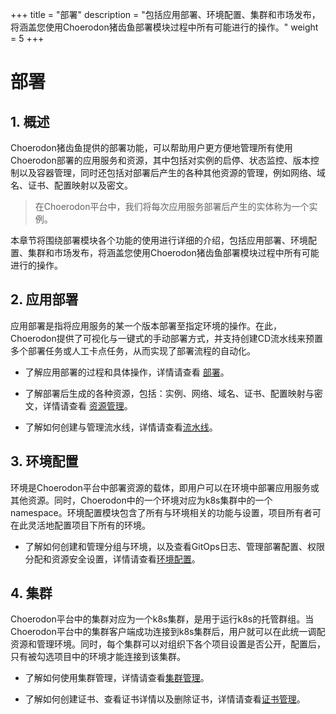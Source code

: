 +++
title = "部署"
description = "包括应用部署、环境配置、集群和市场发布，将涵盖您使用Choerodon猪齿鱼部署模块过程中所有可能进行的操作。"
weight = 5
+++

# 部署

## 1. 概述

Choerodon猪齿鱼提供的部署功能，可以帮助用户更方便地管理所有使用Choerodon部署的应用服务和资源，其中包括对实例的启停、状态监控、版本控制以及容器管理，同时还包括对部署后产生的各种其他资源的管理，例如网络、域名、证书、配置映射以及密文。

> 在Choerodon平台中，我们将每次应用服务部署后产生的实体称为一个实例。

本章节将围绕部署模块各个功能的使用进行详细的介绍，包括应用部署、环境配置、集群和市场发布，将涵盖您使用Choerodon猪齿鱼部署模块过程中所有可能进行的操作。

## 2. 应用部署

应用部署是指将应用服务的某一个版本部署至指定环境的操作。在此，Choerodon提供了可视化与一键式的手动部署方式，并支持创建CD流水线来预置多个部署任务或人工卡点任务，从而实现了部署流程的自动化。

- 了解应用部署的过程和具体操作，详情请查看 [部署](./app-deploy)。

- 了解部署后生成的各种资源，包括：实例、网络、域名、证书、配置映射与密文，详情请查看 [资源管理](./app-deploy/resource)。

- 了解如何创建与管理流水线，详情请查看[流水线](./app-deploy/pipline)。

## 3. 环境配置

环境是Choerodon平台中部署资源的载体，即用户可以在环境中部署应用服务或其他资源。同时，Choerodon中的一个环境对应为k8s集群中的一个namespace。环境配置模块包含了所有与环境相关的功能与设置，项目所有者可在此灵活地配置项目下所有的环境。

- 了解如何创建和管理分组与环境，以及查看GitOps日志、管理部署配置、权限分配和资源安全设置，详情请查看[环境配置](./env-config)。

## 4. 集群

Choerodon平台中的集群对应为一个k8s集群，是用于运行k8s的托管群组。当Choerodon平台中的集群客户端成功连接到k8s集群后，用户就可以在此统一调配资源和管理环境。同时，每个集群可以对组织下各个项目设置是否公开，配置后，只有被勾选项目中的环境才能连接到该集群。

- 了解如何使用集群管理，详情请查看[集群管理](./cluster)。

- 了解如何创建证书、查看证书详情以及删除证书，详情请查看[证书管理](./cluster/certif-manage)。
